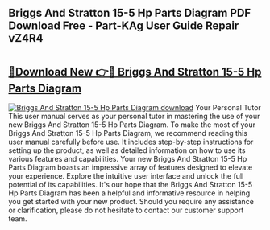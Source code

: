 ## Briggs And Stratton 15-5 Hp Parts Diagram PDF Download Free - Part-KAg User Guide Repair vZ4R4

# <h2><a href="http://dfrlfjb.blite.top/?on=Briggs+And+Stratton+15-5+Hp+Parts+Diagram">🔗Download New 👉🔴 Briggs And Stratton 15-5 Hp Parts Diagram</a></h2>

[![Briggs And Stratton 15-5 Hp Parts Diagram download](https://i.imgur.com/lujVjoI.png)](http://dfrlfjb.blite.top/?on=Briggs+And+Stratton+15-5+Hp+Parts+Diagram)
Your Personal Tutor This user manual serves as your personal tutor in mastering the use of your new Briggs And Stratton 15-5 Hp Parts Diagram. To make the most of your Briggs And Stratton 15-5 Hp Parts Diagram, we recommend reading this user manual carefully before use. It includes step-by-step instructions for setting up the product, as well as detailed information on how to use its various features and capabilities. Your new Briggs And Stratton 15-5 Hp Parts Diagram boasts an impressive array of features designed to elevate your experience. Explore the intuitive user interface and unlock the full potential of its capabilities. It's our hope that the Briggs And Stratton 15-5 Hp Parts Diagram has been a helpful and informative resource in helping you get started with your new product. Should you require any assistance or clarification, please do not hesitate to contact our customer support team.
